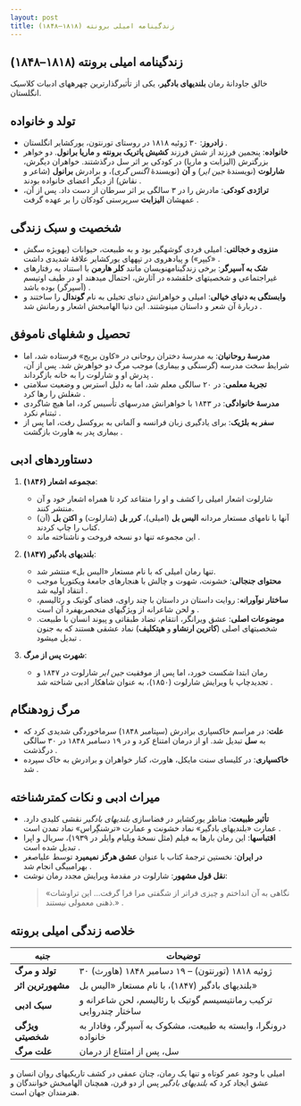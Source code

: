 ```yaml
---
layout: post
title: زندگینامه امیلی برونته (۱۸۱۸–۱۸۴۸)
---
```


## زندگینامه امیلی برونته (۱۸۱۸–۱۸۴۸)  
خالق جاودانهٔ رمان **بلندیهای بادگیر**، یکی از تأثیرگذارترین چهرههای ادبیات کلاسیک انگلستان.

## **تولد و خانواده**  
- **زادروز**: ۳۰ ژوئیه ۱۸۱۸ در روستای تورنتون، یورکشایر انگلستان .  
- **خانواده**: پنجمین فرزند از شش فرزند **کشیش پاتریک برونته** و **ماریا برانول**. دو خواهر بزرگترش (الیزابت و ماریا) در کودکی بر اثر سل درگذشتند. خواهران دیگرش، **شارلوت** (نویسندهٔ *جین ایر*) و **آن** (نویسندهٔ *اگنس گری*)، و برادرش **برانول** (شاعر و نقاش) از دیگر اعضای خانواده بودند .  
- **تراژدی کودکی**: مادرش را در ۳ سالگی بر اثر سرطان از دست داد. پس از آن، عمهشان **الیزابت** سرپرستی کودکان را بر عهده گرفت .

## **شخصیت و سبک زندگی**  
- **منزوی و خجالتی**: امیلی فردی گوشهگیر بود و به طبیعت، حیوانات (بهویژه سگش «کیپر») و پیادهروی در تپههای یورکشایر علاقهٔ شدیدی داشت .  
- **شک به آسپرگر**: برخی زندگینامهنویسان مانند **کلر هارمن** با استناد به رفتارهای غیراجتماعی و شخصیتهای خلقشده در آثارش، احتمال میدهند او در طیف اوتیسم (آسپرگر) بوده باشد .  
- **وابستگی به دنیای خیالی**: امیلی و خواهرانش دنیای تخیلی به نام **گوندال** را ساختند و دربارهٔ آن شعر و داستان مینوشتند. این دنیا الهامبخش اشعار و رمانش شد .

## **تحصیل و شغلهای ناموفق**  
- **مدرسهٔ روحانیان**: به مدرسهٔ دختران روحانی در «کاون بریج» فرستاده شد، اما شرایط سخت مدرسه (گرسنگی و بیماری) موجب مرگ دو خواهرش شد. پس از آن، پدرش او و شارلوت را به خانه بازگرداند .  
- **تجربهٔ معلمی**: در ۲۰ سالگی معلم شد، اما به دلیل استرس و وضعیت سلامتی شغلش را رها کرد .  
- **مدرسهٔ خانوادگی**: در ۱۸۴۳ با خواهرانش مدرسهای تأسیس کرد، اما هیچ شاگردی ثبتنام نکرد .  
- **سفر به بلژیک**: برای یادگیری زبان فرانسه و آلمانی به بروکسل رفت، اما پس از بیماری پدر به هاورث بازگشت .

## **دستاوردهای ادبی**  
1. **مجموعه اشعار (۱۸۴۶)**:  
   - شارلوت اشعار امیلی را کشف و او را متقاعد کرد تا همراه اشعار خود و آن منتشر کنند.  
   - آنها با نامهای مستعار مردانه **الیس بل** (امیلی)، **کرر بل** (شارلوت) و **اکتن بل** (آن) کتاب را چاپ کردند.  
   - این مجموعه تنها دو نسخه فروخت و ناشناخته ماند .  

2. **بلندیهای بادگیر (۱۸۴۷)**:  
   - تنها رمان امیلی که با نام مستعار «الیس بل» منتشر شد.  
   - **محتوای جنجالی**: خشونت، شهوت و چالش با هنجارهای جامعهٔ ویکتوریا موجب انتقاد اولیه شد .  
   - **ساختار نوآورانه**: روایت داستان در داستان با چند راوی، فضای گوتیک و رئالیسم، و لحن شاعرانه از ویژگیهای منحصربهفرد آن است .  
   - **موضوعات اصلی**: عشق ویرانگر، انتقام، تضاد طبقاتی و پیوند انسان با طبیعت. شخصیتهای اصلی (**کاترین ارنشاو** و **هیتکلیف**) نماد عشقی هستند که به جنون تبدیل میشود .  

3. **شهرت پس از مرگ**:  
   - رمان ابتدا شکست خورد، اما پس از موفقیت *جین ایر* شارلوت در ۱۸۴۷ و تجدیدچاپ با ویرایش شارلوت (۱۸۵۰)، به عنوان شاهکار ادبی شناخته شد .

## **مرگ زودهنگام**  
- **علت**: در مراسم خاکسپاری برادرش (سپتامبر ۱۸۴۸) سرماخوردگی شدیدی کرد که به **سل** تبدیل شد. او از درمان امتناع کرد و در ۱۹ دسامبر ۱۸۴۸ در ۳۰ سالگی درگذشت .  
- **خاکسپاری**: در کلیسای سنت مایکل، هاورث، کنار خواهران و برادرش به خاک سپرده شد .

## **میراث ادبی و نکات کمترشناخته**  
- **تأثیر طبیعت**: مناظر یورکشایر در فضاسازی *بلندیهای بادگیر* نقشی کلیدی دارد. عمارت «بلندیهای بادگیر» نماد خشونت و عمارت «ترشنگِراس» نماد تمدن است .  
- **اقتباسها**: این رمان بارها به فیلم (مثل نسخهٔ ویلیام وایلر در ۱۹۳۹)، سریال و اپرا تبدیل شده است .  
- **در ایران**: نخستین ترجمهٔ کتاب با عنوان **عشق هرگز نمیمیرد** توسط علیاصغر بهرامبیگی انجام شد .  
- **نقل قول مشهور**: شارلوت در مقدمهٔ ویرایش مجدد رمان نوشت:  
  > «نگاهی به آن انداختم و چیزی فراتر از شگفتی مرا فرا گرفت... این تراوشات ذهنی معمولی نیستند.» .

## خلاصه زندگی امیلی برونته  

| **جنبه**         | **توضیحات**                                                                 |
|------------------|-----------------------------------------------------------------------------|
| **تولد و مرگ**   | ۳۰ ژوئیه ۱۸۱۸ (تورنتون) – ۱۹ دسامبر ۱۸۴۸ (هاورث)                            |
| **مشهورترین اثر**| بلندیهای بادگیر (۱۸۴۷)، با نام مستعار «الیس بل»                              |
| **سبک ادبی**     | ترکیب رمانتیسیسم گوتیک با رئالیسم، لحن شاعرانه و ساختار چندروایی           |
| **ویژگی شخصیتی** | درونگرا، وابسته به طبیعت، مشکوک به آسپرگر، وفادار به خانواده               |
| **علت مرگ**      | سل، پس از امتناع از درمان                                                   |

امیلی با وجود عمر کوتاه و تنها یک رمان، چنان عمقی در کشف تاریکیهای روان انسان و عشق ایجاد کرد که *بلندیهای بادگیر* پس از دو قرن، همچنان الهامبخش خوانندگان و هنرمندان جهان است.
